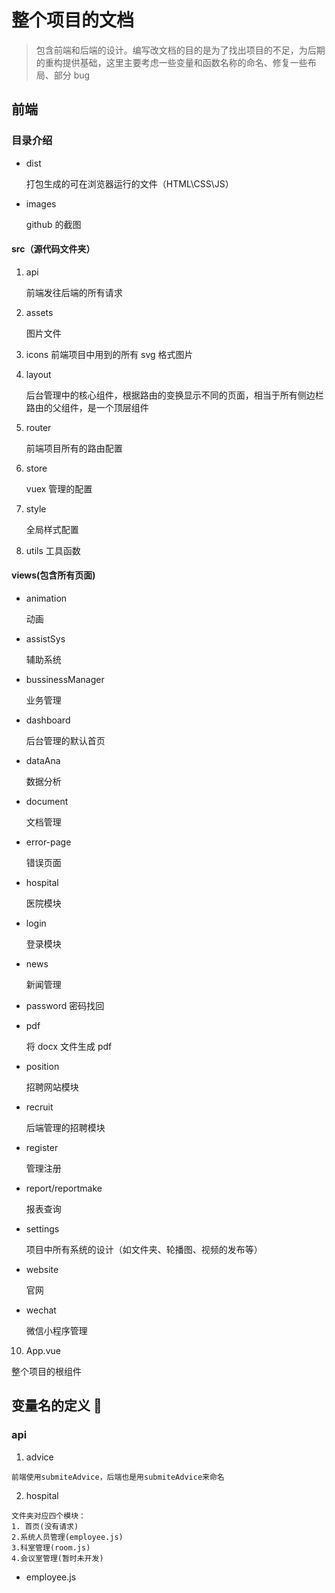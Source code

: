 # 整个项目的文档

> 包含前端和后端的设计。编写改文档的目的是为了找出项目的不足，为后期的重构提供基础，这里主要考虑一些变量和函数名称的命名、修复一些布局、部分 bug

## 前端

### 目录介绍

- dist

  打包生成的可在浏览器运行的文件（HTML\CSS\JS）

- images

  github 的截图

#### src（源代码文件夹）

1. api

   前端发往后端的所有请求

2. assets

   图片文件

3. icons
   前端项目中用到的所有 svg 格式图片

4. layout

   后台管理中的核心组件，根据路由的变换显示不同的页面，相当于所有侧边栏路由的父组件，是一个顶层组件

5. router

   前端项目所有的路由配置

6. store

   vuex 管理的配置

7. style

   全局样式配置

8. utils
   工具函数

#### views(包含所有页面)

- animation

  动画

- assistSys

  辅助系统

- bussinessManager

  业务管理

- dashboard

  后台管理的默认首页

- dataAna

  数据分析

- document

  文档管理

- error-page

  错误页面

- hospital

  医院模块

- login

  登录模块

- news

  新闻管理

- password
  密码找回

- pdf

  将 docx 文件生成 pdf

- position

  招聘网站模块

- recruit

  后端管理的招聘模块

- register

  管理注册

- report/reportmake

  报表查询

- settings

  项目中所有系统的设计（如文件夹、轮播图、视频的发布等）

- website

  官网

- wechat

  微信小程序管理

10. App.vue

整个项目的根组件

## 变量名的定义 🚀

### api

1. advice

```
前端使用submiteAdvice，后端也是用submiteAdvice来命名
```

2. hospital

```
文件夹对应四个模块：
1. 首页(没有请求)
2.系统人员管理(employee.js)
3.科室管理(room.js)
4.会议室管理(暂时未开发)
```

- employee.js
